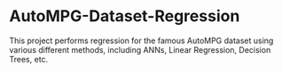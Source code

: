 # AutoMPG-Dataset-Regression
This project performs regression for the famous AutoMPG dataset using various different methods, including ANNs, Linear Regression, Decision Trees, etc.
